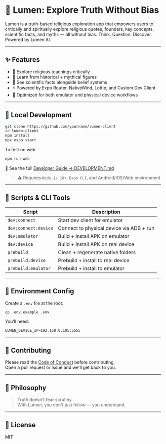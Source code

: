 # 🌟 Lumen: Explore Truth Without Bias

Lumen is a truth-based religious exploration app that empowers users to critically and spiritually explore religious quotes, founders, key concepts, scientific facts, and myths — all without bias. Think. Question. Discover. Powered by Lumen AI.

---

## ✨ Features

- 🧠 Explore religious teachings critically
- 📜 Learn from historical + mythical figures
- 🧪 See scientific facts alongside belief systems
- ⚡ Powered by Expo Router, NativeWind, Lottie, and Custom Dev Client
- 📲 Optimized for both emulator and physical device workflows

---

## 🧪 Local Development

```bash
git clone https://github.com/yourname/lumen-client
cd lumen-client
npm install
npx expo start
```

To test on web:

```bash
npm run web
```

📘 See the full [Developer Guide → DEVELOPMENT.md](./DEVELOPMENT.md)

> ⚠️ Requires `Node.js 18+`, `Expo CLI`, and Android/iOS/Web environment

---

## 📁 Scripts & CLI Tools

| Script                  | Description                                  |
|-------------------------|----------------------------------------------|
| `dev:connect`           | Start dev client for emulator                |
| `dev:connect:device`    | Connect to physical device via ADB + run     |
| `dev:emulator`          | Build + install APK on emulator              |
| `dev:device`            | Build + install APK on real device           |
| `prebuild`              | Clean + regenerate native folders            |
| `prebuild:device`       | Prebuild + install to real device            |
| `prebuild:emulator`     | Prebuild + install to emulator               |

---

## 📂 Environment Config

Create a `.env` file at the root:

```bash
cp .env.example .env
```

You’ll need:

```env
LUMEN_DEVICE_IP=192.168.0.105:5555
```

---

## 🤝 Contributing

Please read the [Code of Conduct](./CODE_OF_CONDUCT.md) before contributing.  
Open a pull request or issue and we'll get back to you.

---

## 🧠 Philosophy

> Truth doesn't fear scrutiny.  
> With Lumen, you don't just follow — you understand.

---

## 📜 License

MIT
